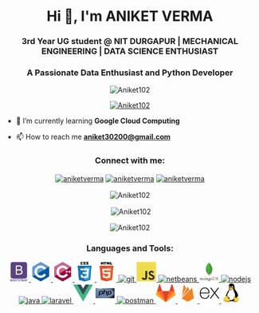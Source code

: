 <div>
<h1 align="center">Hi 👋, I'm ANIKET VERMA</h1>
<h3 align="center">3rd Year UG student @ NIT DURGAPUR | MECHANICAL ENGINEERING | DATA SCIENCE ENTHUSIAST</h3>
<h3 align="center">A Passionate Data Enthusiast and Python Developer</h3>

<p align="center"> <img src="https://komarev.com/ghpvc/?username=Aniket102&label=Profile%20views&color=0e75b6&style=flat" alt="Aniket102" /> </p>

<p align="center"> <a href="https://github.com/ryo-ma/github-profile-trophy"><img src="https://github-profile-trophy.vercel.app/?username=Aniket102" alt="Aniket102" /></a> </p>

- 🌱 I’m currently learning **Google Cloud Computing** 

- 📫 How to reach me **aniket30200@gmail.com**

<h3 align="center">Connect with me:</h3>
<p align="center">
<a href="https://www.linkedin.com/in/aniketv/" target="blank"><img align="center" src="https://raw.githubusercontent.com/rahuldkjain/github-profile-readme-generator/master/src/images/icons/Social/linked-in-alt.svg" alt="aniketverma" height="30" width="40" /></a>
<a href="https://www.facebook.com/anwicghverma/" target="blank"><img align="center" src="https://raw.githubusercontent.com/rahuldkjain/github-profile-readme-generator/master/src/images/icons/Social/facebook.svg" alt="aniketverma" height="30" width="40" /></a>
<a href="https://www.instagram.com/verma._.aniket/" target="blank"><img align="center" src="https://raw.githubusercontent.com/rahuldkjain/github-profile-readme-generator/master/src/images/icons/Social/instagram.svg" alt="aniketverma" height="30" width="40" /></a>
</p>

<p align="center"><img align="center" src="https://github-readme-stats.vercel.app/api/top-langs?username=Aniket102&show_icons=true&locale=en&layout=compact" alt="Aniket102" /></p>

<p align="center">&nbsp;<img align="center" src="https://github-readme-stats.vercel.app/api?username=Aniket102&show_icons=true&locale=en" alt="Aniket102" /></p>

<p align="center"><img align="center" src="https://github-readme-streak-stats.herokuapp.com/?user=Aniket102&" alt="Aniket102" /></p>

<h3 align="center">Languages and Tools:</h3>
<p align="center"> 
<a href="https://getbootstrap.com" target="_blank"> 
    <img src="https://raw.githubusercontent.com/devicons/devicon/master/icons/bootstrap/bootstrap-plain-wordmark.svg" alt="bootstrap" width="40" height="40"/> 
</a> 
<a href="https://www.cprogramming.com/" target="_blank"> 
    <img src="https://raw.githubusercontent.com/devicons/devicon/master/icons/c/c-original.svg" alt="c" width="40" height="40"/> 
</a> 
<a href="https://www.w3schools.com/cpp/" target="_blank"> 
    <img src="https://raw.githubusercontent.com/devicons/devicon/master/icons/cplusplus/cplusplus-original.svg" alt="cplusplus" width="40" height="40"/> 
</a>
<a href="https://www.w3schools.com/css/" target="_blank"> 
    <img src="https://raw.githubusercontent.com/devicons/devicon/master/icons/css3/css3-original-wordmark.svg" alt="css3" width="40" height="40"/> 
</a> 
<a href="https://www.w3.org/html/" target="_blank"> 
    <img src="https://raw.githubusercontent.com/devicons/devicon/master/icons/html5/html5-original-wordmark.svg" alt="html5" width="40" height="40"/> 
</a> 
<a href="https://git-scm.com/" target="_blank"> 
    <img src="https://www.vectorlogo.zone/logos/git-scm/git-scm-icon.svg" alt="git" width="40" height="40"/> 
</a> 
<a href="https://developer.mozilla.org/en-US/docs/Web/JavaScript" target="_blank"> 
    <img src="https://raw.githubusercontent.com/devicons/devicon/master/icons/javascript/javascript-original.svg" alt="javascript" width="40" height="40"/> 
</a> 
<a href="https://netbeans.apache.org/" target="_blank"> 
    <img src="https://github.com/get-icon/geticon/blob/master/icons/netbeans.svg" alt="netbeans" width="40" height="40"/> 
</a>
<a href="https://www.mongodb.com/" target="_blank"> 
    <img src="https://raw.githubusercontent.com/devicons/devicon/master/icons/mongodb/mongodb-original-wordmark.svg" alt="mongodb" width="40" height="40"/> 
</a> 
<a href="https://nodejs.org/en/" target="_blank"> 
    <img src="https://github.com/get-icon/geticon/blob/master/icons/nodejs-icon.svg" alt="nodejs" width="40" height="40"/> 
</a> 
<a href="https://www.java.com/en/" target="_blank"> 
    <img src="https://github.com/get-icon/geticon/blob/master/icons/java.svg" alt="java" width="40" height="40"/> 
</a> 
<a href="https://laravel.com/" target="_blank"> 
    <img src="https://github.com/get-icon/geticon/blob/master/icons/laravel.svg" alt="laravel" width="40" height="40"/> 
</a> 
<a href="https://vuejs.org/v2/guide/" target="_blank"> 
    <img src="https://github.com/devicons/devicon/blob/master/icons/vuejs/vuejs-original.svg" alt="vuejs" width="40" height="40"/> 
</a>
<a href="https://www.php.net/" target="_blank"> 
    <img src="https://github.com/devicons/devicon/blob/master/icons/php/php-original.svg" alt="php" width="40" height="40"/> 
</a>
<a href="https://postman.com" target="_blank"> 
    <img src="https://www.vectorlogo.zone/logos/getpostman/getpostman-icon.svg" alt="postman" width="40" height="40"/> 
</a>
<a href="https://gitlab.com/" target="_blank"> 
    <img src="https://github.com/devicons/devicon/blob/master/icons/gitlab/gitlab-original.svg" alt="gitlab" width="40" height="40"/> 
</a>
<a href="https://firebase.google.com/" target="_blank"> 
    <img src="https://github.com/devicons/devicon/blob/master/icons/firebase/firebase-plain.svg" alt="firebase" width="40" height="40"/> 
</a>
<a href="https://expressjs.com/" target="_blank"> 
    <img src="https://github.com/devicons/devicon/blob/master/icons/express/express-original.svg" alt="express" width="40" height="40"/> 
</a>
<a href="https://www.linux.org/" target="_blank"> 
    <img src="https://raw.githubusercontent.com/devicons/devicon/master/icons/linux/linux-original.svg" alt="linux" width="40" height="40"/> 
</a>

</p>
</div>